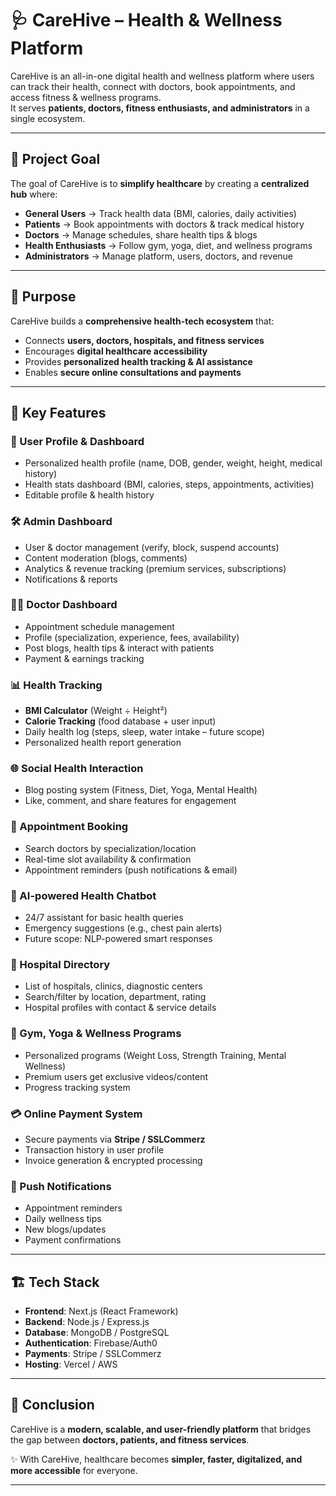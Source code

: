 # 🩺 CareHive – Health & Wellness Platform

CareHive is an all-in-one digital health and wellness platform where users can track their health, connect with doctors, book appointments, and access fitness & wellness programs.  
It serves **patients, doctors, fitness enthusiasts, and administrators** in a single ecosystem.

---

## 📌 Project Goal
The goal of CareHive is to **simplify healthcare** by creating a **centralized hub** where:
- **General Users** → Track health data (BMI, calories, daily activities)  
- **Patients** → Book appointments with doctors & track medical history  
- **Doctors** → Manage schedules, share health tips & blogs  
- **Health Enthusiasts** → Follow gym, yoga, diet, and wellness programs  
- **Administrators** → Manage platform, users, doctors, and revenue  

---

## 🎯 Purpose
CareHive builds a **comprehensive health-tech ecosystem** that:
- Connects **users, doctors, hospitals, and fitness services**  
- Encourages **digital healthcare accessibility**  
- Provides **personalized health tracking & AI assistance**  
- Enables **secure online consultations and payments**  

---

## 🚀 Key Features

### 👤 User Profile & Dashboard
- Personalized health profile (name, DOB, gender, weight, height, medical history)  
- Health stats dashboard (BMI, calories, steps, appointments, activities)  
- Editable profile & health history  

### 🛠️ Admin Dashboard
- User & doctor management (verify, block, suspend accounts)  
- Content moderation (blogs, comments)  
- Analytics & revenue tracking (premium services, subscriptions)  
- Notifications & reports  

### 👨‍⚕️ Doctor Dashboard
- Appointment schedule management  
- Profile (specialization, experience, fees, availability)  
- Post blogs, health tips & interact with patients  
- Payment & earnings tracking  

### 📊 Health Tracking
- **BMI Calculator** (Weight ÷ Height²)  
- **Calorie Tracking** (food database + user input)  
- Daily health log (steps, sleep, water intake – future scope)  
- Personalized health report generation  

### 🌐 Social Health Interaction
- Blog posting system (Fitness, Diet, Yoga, Mental Health)  
- Like, comment, and share features for engagement  

### 📅 Appointment Booking
- Search doctors by specialization/location  
- Real-time slot availability & confirmation  
- Appointment reminders (push notifications & email)  

### 🤖 AI-powered Health Chatbot
- 24/7 assistant for basic health queries  
- Emergency suggestions (e.g., chest pain alerts)  
- Future scope: NLP-powered smart responses  

### 🏥 Hospital Directory
- List of hospitals, clinics, diagnostic centers  
- Search/filter by location, department, rating  
- Hospital profiles with contact & service details  

### 🧘 Gym, Yoga & Wellness Programs
- Personalized programs (Weight Loss, Strength Training, Mental Wellness)  
- Premium users get exclusive videos/content  
- Progress tracking system  

### 💳 Online Payment System
- Secure payments via **Stripe / SSLCommerz**  
- Transaction history in user profile  
- Invoice generation & encrypted processing  

### 🔔 Push Notifications
- Appointment reminders  
- Daily wellness tips  
- New blogs/updates  
- Payment confirmations  

---

## 🏗️ Tech Stack
- **Frontend**: Next.js (React Framework)  
- **Backend**: Node.js / Express.js  
- **Database**: MongoDB / PostgreSQL  
- **Authentication**: Firebase/Auth0  
- **Payments**: Stripe / SSLCommerz  
- **Hosting**: Vercel / AWS  

---

## 📌 Conclusion
CareHive is a **modern, scalable, and user-friendly platform** that bridges the gap between **doctors, patients, and fitness services**.  

✨ With CareHive, healthcare becomes **simpler, faster, digitalized, and more accessible** for everyone.  

---
